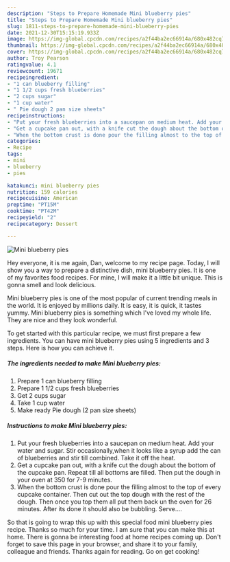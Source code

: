 ```yaml
---
description: "Steps to Prepare Homemade Mini blueberry pies"
title: "Steps to Prepare Homemade Mini blueberry pies"
slug: 1811-steps-to-prepare-homemade-mini-blueberry-pies
date: 2021-12-30T15:15:19.933Z
image: https://img-global.cpcdn.com/recipes/a2f44ba2ec66914a/680x482cq70/mini-blueberry-pies-recipe-main-photo.jpg
thumbnail: https://img-global.cpcdn.com/recipes/a2f44ba2ec66914a/680x482cq70/mini-blueberry-pies-recipe-main-photo.jpg
cover: https://img-global.cpcdn.com/recipes/a2f44ba2ec66914a/680x482cq70/mini-blueberry-pies-recipe-main-photo.jpg
author: Troy Pearson
ratingvalue: 4.1
reviewcount: 19671
recipeingredient:
- "1 can blueberry filling"
- "1 1/2 cups fresh blueberries"
- "2 cups sugar"
- "1 cup water"
- " Pie dough 2 pan size sheets"
recipeinstructions:
- "Put your fresh blueberries into a saucepan on medium heat. Add your water and sugar. Stir occasionally,when it looks like a syrup add the can of blueberries and stir till combined. Take it off the heat."
- "Get a cupcake pan out, with a knife cut the dough about the bottom of the cupcake pan. Repeat till all bottoms are filled. Then put the dough in your oven at 350 for 7-9 minutes."
- "When the bottom crust is done pour the filling almost to the top of every cupcake container. Then cut out the top dough with the rest of the dough. Then once you top them all put them back un the oven for 26 minutes. After its done it should also be bubbling. Serve...."
categories:
- Recipe
tags:
- mini
- blueberry
- pies

katakunci: mini blueberry pies 
nutrition: 159 calories
recipecuisine: American
preptime: "PT15M"
cooktime: "PT42M"
recipeyield: "2"
recipecategory: Dessert

---
```



![Mini blueberry pies](https://img-global.cpcdn.com/recipes/a2f44ba2ec66914a/680x482cq70/mini-blueberry-pies-recipe-main-photo.jpg)

Hey everyone, it is me again, Dan, welcome to my recipe page. Today, I will show you a way to prepare a distinctive dish, mini blueberry pies. It is one of my favorites food recipes. For mine, I will make it a little bit unique. This is gonna smell and look delicious.

Mini blueberry pies is one of the most popular of current trending meals in the world. It is enjoyed by millions daily. It is easy, it is quick, it tastes yummy. Mini blueberry pies is something which I've loved my whole life. They are nice and they look wonderful.




To get started with this particular recipe, we must first prepare a few ingredients. You can have mini blueberry pies using 5 ingredients and 3 steps. Here is how you can achieve it.

<!--inarticleads1-->

##### The ingredients needed to make Mini blueberry pies:

1. Prepare 1 can blueberry filling
1. Prepare 1 1/2 cups fresh blueberries
1. Get 2 cups sugar
1. Take 1 cup water
1. Make ready  Pie dough (2 pan size sheets)




<!--inarticleads2-->

##### Instructions to make Mini blueberry pies:

1. Put your fresh blueberries into a saucepan on medium heat. Add your water and sugar. Stir occasionally,when it looks like a syrup add the can of blueberries and stir till combined. Take it off the heat.
1. Get a cupcake pan out, with a knife cut the dough about the bottom of the cupcake pan. Repeat till all bottoms are filled. Then put the dough in your oven at 350 for 7-9 minutes.
1. When the bottom crust is done pour the filling almost to the top of every cupcake container. Then cut out the top dough with the rest of the dough. Then once you top them all put them back un the oven for 26 minutes. After its done it should also be bubbling. Serve....




So that is going to wrap this up with this special food mini blueberry pies recipe. Thanks so much for your time. I am sure that you can make this at home. There is gonna be interesting food at home recipes coming up. Don't forget to save this page in your browser, and share it to your family, colleague and friends. Thanks again for reading. Go on get cooking!
